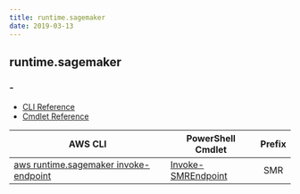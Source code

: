 ```yaml
---
title: runtime.sagemaker
date: 2019-03-13
---
```


## runtime.sagemaker

### -

* [CLI Reference](https://docs.aws.amazon.com/cli/latest/reference/runtime.sagemaker/index.html)
* [Cmdlet Reference](https://docs.aws.amazon.com/powershell/latest/reference/items/Amazon_SageMaker_Runtime_cmdlets.html)

|AWS CLI|PowerShell Cmdlet|Prefix|
|----|----|:--:|
|[aws runtime.sagemaker invoke-endpoint](https://docs.aws.amazon.com/cli/latest/reference/runtime.sagemaker/invoke-endpoint.html)|[Invoke-SMREndpoint](https://docs.aws.amazon.com/powershell/latest/reference/items/Invoke-SMREndpoint.html)|SMR|

